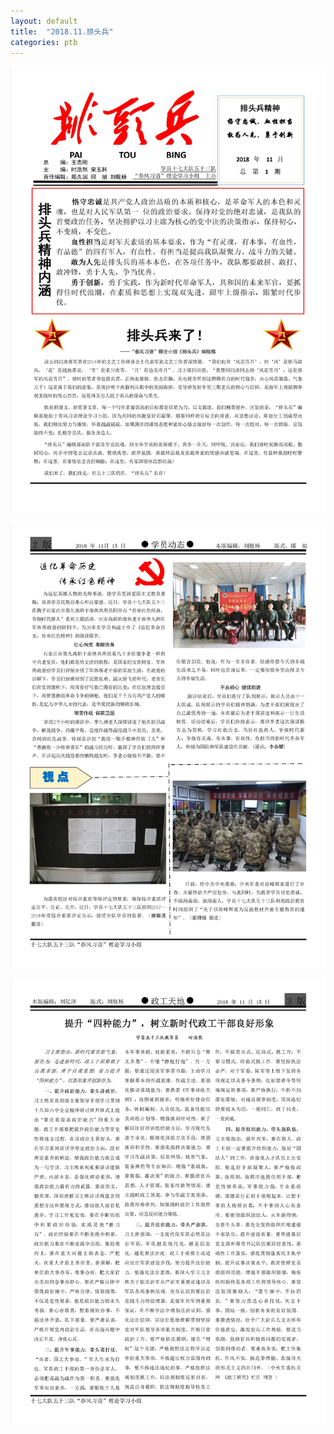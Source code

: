 ```yaml
---
layout: default
title:  "2018.11.排头兵"
categories: ptb
---
```

![](/img/2018.11-1.jpg)

![](/img/2018.11-2.jpg)

![](/img/2018.11-3.jpg)


